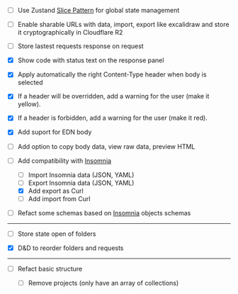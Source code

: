 - [ ] Use Zustand [Slice Pattern](https://docs.pmnd.rs/zustand/guides/slices-pattern) for global state management

- [ ] Enable sharable URLs with data, import, export like excalidraw and store it cryptographically in Cloudflare R2

- [ ] Store lastest requests response on request

- [x] Show code with status text on the response panel

- [x] Apply automatically the right Content-Type header when body is selected

- [x] If a header will be overridden, add a warning for the user (make it yellow).

- [x] If a header is forbidden, add a warning for the user (make it red).

- [x] Add suport for EDN body

- [ ] Add option to copy body data, view raw data, preview HTML

- [ ] Add compatibility with [Insomnia](https://github.com/Kong/insomnia)
  
  - [ ] Import Insomnia data (JSON, YAML)
  - [ ] Export Insomnia data (JSON, YAML)
  - [x] Add export as Curl
  - [ ] Add import from Curl

- [ ] Refact some schemas based on [Insomnia](https://github.com/Kong/insomnia) objects schemas

----

- [ ] Store state open of folders

- [X] D&D to reorder folders and requests

----

- [ ] Refact basic structure

  - [ ] Remove projects (only have an array of collections)

